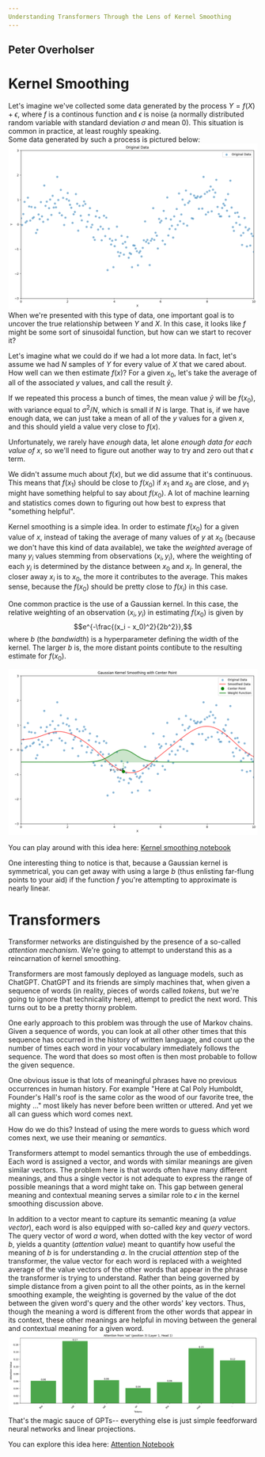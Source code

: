 ```yaml
---
Understanding Transformers Through the Lens of Kernel Smoothing
---
```

Peter Overholser
---




# Kernel Smoothing
 
Let's imagine we've collected some data generated by the process
$Y  = f(X) + \epsilon$, where $f$ is a continous function and $\epsilon$  is noise (a normally distributed random variable with standard deviation $\sigma$ and mean 0).  This situation is common in practice, at least roughly speaking.  
Some data generated by such a process is pictured below:
![Raw Data](data.png)
When we're presented with this type of data, one important goal is to uncover the true relationship between $Y$ and $X$.  In this case, it looks like $f$ might be some sort of sinusoidal function, but how can we start to recover it?

Let's imagine what we could do if we had a lot more data.  In fact, let's assume we had $N$ samples of $Y$ for every value of $X$ that we cared about.  How well can we then estimate $f(x)$?  For a given $x_0$, let's take the average of all of the associated $y$ values, and call the result $\hat{y}$.

If we repeated this process a bunch of times, the mean value $\hat{y}$ will be $f(x_0)$, with variance equal to $\sigma^2/N$, which is small if $N$ is large.  That is, if we have enough data, we can just take a mean of all of the $y$ values for a given $x$, and this should yield a value very close to $f(x)$.

Unfortunately, we rarely have *enough* data, let alone *enough data for each value of* $x$, so we'll need to figure out another way to try and zero out that $\epsilon$ term.

We didn't assume much about $f(x)$, but we did assume that it's continuous.  This means that $f(x_1)$ should be close to $f(x_0)$ if $x_1$ and $x_0$ are close, and $y_1$ might have something helpful to say about $f(x_0)$.  A lot of machine learning and statistics comes down to figuring out how best to express that "something helpful". 

Kernel smoothing is a simple idea.  In order to estimate $f(x_0)$ for a given value of $x$, instead of taking the average of many values of $y$ at $x_0$ (because we don't have this kind of data available), we take the *weighted* average of many $y_i$ values stemming from observations $(x_i, y_i)$, where the weighting of each $y_i$ is determined by the distance between $x_0$ and $x_i$.  In general, the closer away $x_i$ is to $x_0$, the more it contributes to the average.  This makes sense, because the $f(x_0)$ should be pretty close to $f(x_i)$ in this case.

One common practice is the use of a Gaussian kernel.  In this case, the relative weighting of an observation $(x_i, y_i)$ in estimating $f(x_0)$ is given by $$e^{-\frac{(x_i - x_0)^2}{2b^2}},$$ where $b$ (the *bandwidth*) is a hyperparameter defining the width of the kernel.  The larger $b$ is, the more distant points contibute to the resulting estimate for $f(x_0)$.

![Kernel Smoothed Data](kernel_smoothed.png)

You can play around with this idea here: [Kernel smoothing notebook](https://colab.research.google.com/drive/1y9ks-bhffxS2X_1_0Q1j45TFrlzPJpEC?usp=sharing)

One interesting thing to notice is that, because a Gaussian kernel is symmetrical, you can get away with using a large $b$ (thus enlisting far-flung points to your aid) if the function $f$ you're attempting to approximate is nearly linear.  


# Transformers
Transformer networks are distinguished by the presence of a so-called *attention mechanism*.  We're going to attempt to understand this as a reincarnation of kernel smoothing.  

Transformers are most famously deployed as language models, such as ChatGPT.  ChatGPT and its friends are simply machines that, when given a sequence of words (in reality, pieces of words called *tokens*, but we're going to ignore that technicality here), attempt to predict the next word.  This turns out to be a pretty thorny problem.

One early approach to this problem was through the use of Markov chains.  Given a sequence of words, you can look at all other other times that this sequence has occurred in the history of written language, and count up the number of times each word in your vocabulary immediately follows the sequence.  The word that does so most often is then most probable to follow the given sequence.  

One obvious issue is that lots of meaningful phrases have no previous occurrences in human history.  For example "Here at Cal Poly Humboldt, Founder's Hall's roof is the same color as the wood of our favorite tree, the mighty ..." most likely has never before been written or uttered.  And yet we all can guess which word comes next.

How do we do this?  Instead of using the mere words to guess which word comes next, we use their meaning or *semantics*.

Transformers attempt to model semantics through the use of embeddings.  Each word is assigned a vector,  and words with similar meanings are given similar vectors.  The problem here is that words often have many different meanings, and thus a single vector is not adequate to express the range of possible meanings that a word might take on.  This gap between general meaning and contextual meaning serves a similar role to $\epsilon$ in the kernel smoothing discussion above.

In addition to a vector meant to capture its semantic meaning (a *value vector*), each word is also equipped with so-called *key* and *query* vectors.  The query vector of word *a* word, when dotted with the key vector of word *b*, yields a quantity (*attention value*) meant to quantify how useful the meaning of *b* is for understanding *a*.  In the crucial *attention* step of the transformer, the value vector for each word is replaced with a weighted average of the value vectors of the other words that appear in the phrase the transformer is trying to understand.  Rather than being governed by simple distance from a given point to all the other points, as in the kernel smoothing example, the weighting is governed by the value of the dot between the given word's query and the other words' key vectors.  Thus, though the meaning a word is different from  the other words that appear in its context, these other meanings are helpful in moving between the general and contextual meaning for a given word.
![Attention Scores for "The cat sat on the mat."](attention.png)
That's the magic sauce of GPTs-- everything else is just simple feedforward neural networks and linear projections.

You can explore this idea here: [Attention Notebook](https://colab.research.google.com/drive/1K97THGj9wxRa9jLPtApQWu7XxOLLLEnn?usp=sharing)
